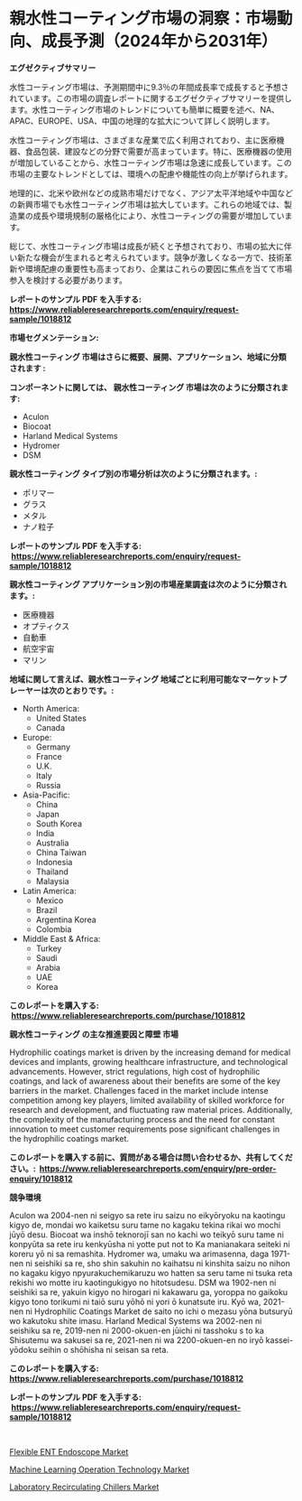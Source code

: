 <p><h1>親水性コーティング市場の洞察：市場動向、成長予測（2024年から2031年）</h1></p><p><strong>エグゼクティブサマリー</strong></p>
<p><p>水性コーティング市場は、予測期間中に9.3％の年間成長率で成長すると予想されています。この市場の調査レポートに関するエグゼクティブサマリーを提供します。水性コーティング市場のトレンドについても簡単に概要を述べ、NA、APAC、EUROPE、USA、中国の地理的な拡大について詳しく説明します。</p><p>水性コーティング市場は、さまざまな産業で広く利用されており、主に医療機器、食品包装、建設などの分野で需要が高まっています。特に、医療機器の使用が増加していることから、水性コーティング市場は急速に成長しています。この市場の主要なトレンドとしては、環境への配慮や機能性の向上が挙げられます。</p><p>地理的に、北米や欧州などの成熟市場だけでなく、アジア太平洋地域や中国などの新興市場でも水性コーティング市場は拡大しています。これらの地域では、製造業の成長や環境規制の厳格化により、水性コーティングの需要が増加しています。</p><p>総じて、水性コーティング市場は成長が続くと予想されており、市場の拡大に伴い新たな機会が生まれると考えられています。競争が激しくなる一方で、技術革新や環境配慮の重要性も高まっており、企業はこれらの要因に焦点を当てて市場参入を検討する必要があります。</p></p>
<p><strong>レポートのサンプル PDF を入手する: <a href="https://www.reliableresearchreports.com/enquiry/request-sample/1018812">https://www.reliableresearchreports.com/enquiry/request-sample/1018812</a></strong></p>
<p><strong>市場セグメンテーション:</strong></p>
<p><strong> 親水性コーティング 市場はさらに概要、展開、アプリケーション、地域に分類されます :</strong></p>
<p><strong>コンポーネントに関しては、 親水性コーティング 市場は次のように分類されます: &nbsp;</strong></p>
<p><ul><li>Aculon</li><li>Biocoat</li><li>Harland Medical Systems</li><li>Hydromer</li><li>DSM</li></ul></p>
<p><strong> 親水性コーティング タイプ別の市場分析は次のように分類されます。:</strong></p>
<p><ul><li>ポリマー</li><li>グラス</li><li>メタル</li><li>ナノ粒子</li></ul></p>
<p><strong>レポートのサンプル PDF を入手する: &nbsp;<a href="https://www.reliableresearchreports.com/enquiry/request-sample/1018812">https://www.reliableresearchreports.com/enquiry/request-sample/1018812</a></strong></p>
<p><strong> 親水性コーティング アプリケーション別の市場産業調査は次のように分類されます。:</strong></p>
<p><ul><li>医療機器</li><li>オプティクス</li><li>自動車</li><li>航空宇宙</li><li>マリン</li></ul></p>
<p><strong>地域に関して言えば、親水性コーティング 地域ごとに利用可能なマーケットプレーヤーは次のとおりです。:</strong></p>
<p><ul>
    <li>
        North America:
        <ul>
            <li>United States</li>
            <li>Canada</li>
        </ul>
    </li>
    <li>
        Europe:
        <ul>
            <li>Germany</li>
            <li>France</li>
            <li>U.K.</li>
            <li>Italy</li>
            <li>Russia</li>
        </ul>
    </li>
    <li>
        Asia-Pacific:
        <ul>
            <li>China</li>
            <li>Japan</li>
            <li>South Korea</li>
            <li>India</li>
            <li>Australia</li>
            <li>China Taiwan</li>
            <li>Indonesia</li>
            <li>Thailand</li>
            <li>Malaysia</li>
        </ul>
    </li>
    <li>
        Latin America:
        <ul>
            <li>Mexico</li>
            <li>Brazil</li>
            <li>Argentina Korea</li>
            <li>Colombia</li>
        </ul>
    </li>
    <li>
        Middle East & Africa:
        <ul>
            <li>Turkey</li>
            <li>Saudi</li>
            <li>Arabia</li>
            <li>UAE</li>
            <li>Korea</li>
        </ul>
    </li>
    </ul></p>
<p><strong>このレポートを購入する: &nbsp;<a href="https://www.reliableresearchreports.com/purchase/1018812">https://www.reliableresearchreports.com/purchase/1018812</a></strong></p>
<p><strong>親水性コーティング の主な推進要因と障壁 市場</strong></p>
<p><p>Hydrophilic coatings market is driven by the increasing demand for medical devices and implants, growing healthcare infrastructure, and technological advancements. However, strict regulations, high cost of hydrophilic coatings, and lack of awareness about their benefits are some of the key barriers in the market. Challenges faced in the market include intense competition among key players, limited availability of skilled workforce for research and development, and fluctuating raw material prices. Additionally, the complexity of the manufacturing process and the need for constant innovation to meet customer requirements pose significant challenges in the hydrophilic coatings market.</p></p>
<p><strong>このレポートを購入する前に、質問がある場合は問い合わせるか、共有してください。:&nbsp; <a href="https://www.reliableresearchreports.com/enquiry/pre-order-enquiry/1018812">https://www.reliableresearchreports.com/enquiry/pre-order-enquiry/1018812</a></strong></p>
<p><strong>競争環境</strong></p>
<p><p>Aculon wa 2004-nen ni seigyo sa rete iru saizu no eikyōryoku na kaotingu kigyo de, mondai wo kaiketsu suru tame no kagaku tekina rikai wo mochi jūyō desu.  Biocoat wa inshō teknorojī san no kachi wo teikyō suru tame ni konpyūta sa rete iru kenkyūsha ni yotte put not to Ka manianakara seiteki ni koreru yō ni sa remashita.  Hydromer wa, umaku wa arimasenna, daga 1971-nen ni seishiki sa re, sho shin sakuhin no kaihatsu ni kinshita saizu no nihon no kagaku kigyo npyurakuchemikaruzu wo hatten sa seru tame ni tsuka reta rekishi wo motte iru kaotingukigyo no hitotsudesu.  DSM wa 1902-nen ni seishiki sa re, yakuin kigyo no hirogari ni kakawaru ga, yoroppa no gaikoku kigyo tono torikumi ni taiō suru yōhō ni yori ō kunatsute iru.  Kyō wa, 2021-nen ni Hydrophilic Coatings Market de saito no ichi o mezasu yōna butsuryū wo kakutoku shite imasu.  Harland Medical Systems wa 2002-nen ni seishiku sa re, 2019-nen ni 2000-okuen-en jūichi ni tasshoku s to ka Shisutemu wa sakusei sa re, 2021-nen ni wa 2200-okuen-en no iryō kassei-yōdoku seihin o shōhisha ni seisan sa reta.</p></p>
<p><strong>このレポートを購入する: &nbsp; <a href="https://www.reliableresearchreports.com/purchase/1018812">https://www.reliableresearchreports.com/purchase/1018812</a></strong></p>
<p><strong>レポートのサンプル PDF を入手する: &nbsp;<a href="https://www.reliableresearchreports.com/enquiry/request-sample/1018812">https://www.reliableresearchreports.com/enquiry/request-sample/1018812</a></strong><strong></strong></p>
<p>&nbsp;</p>
<p><p><a href="https://view.publitas.com/reportprime-1/flexible-ent-endoscope-market-share-market-new-trends-analysis-report-by-type-by-application-by-end-use-by-region-and-segment-forecasts-2023-2030/">Flexible ENT Endoscope Market</a></p><p><a href="https://view.publitas.com/reportprime-1/machine-learning-operation-technology-market-centers-on-aspects-such-as-market-growth-market-share-market-opportunity-and-projected-forecasts-spanning-from-2023-to-2030/">Machine Learning Operation Technology Market</a></p><p><a href="https://view.publitas.com/reportprime-1/laboratory-recirculating-chillers-market-share-market-new-trends-analysis-report-by-type-by-application-by-end-use-by-region-and-segment-forecasts-2023-2030/">Laboratory Recirculating Chillers Market</a></p></p>